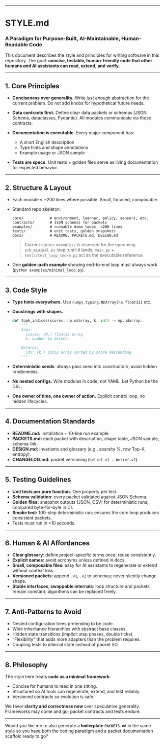 
---

# STYLE.md

### A Paradigm for Purpose-Built, AI-Maintainable, Human-Readable Code

This document describes the style and principles for writing software in this repository. The goal: **concise, testable, human-friendly code that other humans *and* AI assistants can read, extend, and verify.**

---

## 1. Core Principles

* **Conciseness over generality.** Write *just enough* abstraction for the current problem. Do not add knobs for hypothetical future needs.
* **Data contracts first.** Define clear data packets or schemas (JSON Schema, dataclasses, Pydantic). All modules communicate via these contracts.
* **Documentation is executable.** Every major component has:

  * A short English description
  * Type hints and shape annotations
  * Example usage or JSON sample
* **Tests are specs.** Unit tests + golden files serve as living documentation for expected behavior.

---

## 2. Structure & Layout

* Each module ≤ ~200 lines where possible. Small, focused, composable.
* Standard repo skeleton:

  ```
  core/            # environment, learner, policy, sensors, etc.
  contracts/       # JSON schemas for packets
  examples/        # runnable demo loops, <200 lines
  tests/           # unit tests, golden snapshots
  docs/            # README, PACKETS.md, DESIGN.md
  ```
  > Current status: `examples/` is reserved for the upcoming `ycb_minimal.py` loop; until it lands, `main.py` + `tests/test_loop_smoke.py` act as the executable reference.
* One **golden-path example** showing end-to-end loop must always work (`python examples/minimal_loop.py`).

---

## 3. Code Style

* **Type hints everywhere.** Use `numpy.typing.NDArray[np.float32]` etc.
* **Docstrings with shapes.**

  ```python
  def topk_indices(scores: np.ndarray, k: int) -> np.ndarray:
      """
      Args:
        scores: (N,) float32 array.
        k: number to select.

      Returns:
        idx: (k,) int32 array sorted by score descending.
      """
  ```
* **Deterministic seeds**: always pass seed into constructors; avoid hidden randomness.
* **No nested configs.** Wire modules in code, not YAML. Let Python be the DSL.
* **One owner of time, one owner of action.** Explicit control loop, no hidden lifecycles.

---

## 4. Documentation Standards

* **README.md:** installation + 10-line run example.
* **PACKETS.md:** each packet with description, shape table, JSON sample, schema link.
* **DESIGN.md:** invariants and glossary (e.g., sparsity %, row Top-K, entropy).
* **CHANGELOG.md:** packet versioning (`belief.v1 → belief.v2`).

---

## 5. Testing Guidelines

* **Unit tests per pure function.** One property per test.
* **Schema validation:** every packet validated against JSON Schema.
* **Golden files:** snapshot outputs (JSON, CSV) for deterministic runs; compared byte-for-byte in CI.
* **Smoke test:** 100-step deterministic run; ensures the core loop produces consistent packets.
* Tests must run in <10 seconds.

---

## 6. Human & AI Affordances

* **Clear glossary**: define project-specific terms once, reuse consistently.
* **Explicit names**: avoid acronyms unless defined in docs.
* **Small, composable files**: easy for AI assistants to regenerate or extend without context loss.
* **Versioned packets**: append `.v1`, `.v2` to schemas; never silently change shape.
* **Stable interfaces, swappable internals**: loop structure and packets remain constant; algorithms can be replaced freely.

---

## 7. Anti-Patterns to Avoid

* Nested configuration trees pretending to be code.
* Wide inheritance hierarchies with abstract base classes.
* Hidden state transitions (implicit step phases, double ticks).
* “Flexibility” that adds more adapters than the problem requires.
* Coupling tests to internal state instead of packet I/O.

---

## 8. Philosophy

The style here treats **code as a minimal framework**:

* Concise for humans to read in one sitting.
* Structured so AI tools can regenerate, extend, and test reliably.
* Versioned contracts so evolution is safe.

We favor **clarity and correctness now** over speculative generality. Frameworks may come and go; packet contracts and tests endure.

---

Would you like me to also generate a **boilerplate `PACKETS.md`** in the same style so you have both the coding paradigm and a packet documentation scaffold ready to go?
